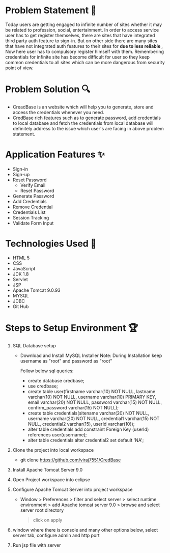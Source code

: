 
# Problem Statement 	&#x1f30b;

Today users are getting engaged to infinite number of sites whether it may be related to profession, social, entertainment.
In order to access service user has to get register themselves, there are sites that have integrated third party auth feature to sign-in.
But on other side there are many sites that have not integrated auth features to their sites for <strong> due to less reliable </strong>, Now here user has to compulsory register himself with them.
Remembering credentials for infinite site has become difficult for user so they keep common credentials to all sites which can be more dangerous from security point of view.

# Problem Solution  &#x1F50D; 
- CreadBase is an website which will help you to generate, store and access the credentials whenever you need.
- CredBase rich features such as to generate password, add credentials to local database and fetch the credentials from local database will definitely address to the issue which user's are facing in above problem statement.

# Application Features &#10024; 

- Sign-in
- Sign-up
- Reset Password
     - Verify Email
     - Reset Password
- Generate Password
- Add Credentials
- Remove Credential
- Credentials List
- Session Tracking
- Validate Form Input

# Technologies Used &#x1F680;
- HTML 5
- CSS
- JavaScript
- JDK 1.8
- Servlet
- JSP
- Apache Tomcat 9.0.93
- MYSQL
- JDBC
- Git Hub


# Steps to Setup Environment 	&#127942;

1. SQL Database setup
   - Download and Install MySQL Installer
     Note: During Installation keep username as "root" and password as "root"

      Follow below sql queries:
      - create database credbase;
      - use credbase;
      - create table user(firstname varchar(10) NOT NULL, lastname varchar(10) NOT NULL, username varchar(10) PRIMARY KEY, email varchar(20) NOT NULL, 
        password varchar(15) NOT NULL, confirm_password varchar(15) NOT NULL);
      - create table credentials(sitename varchar(20) NOT NULL, username varchar(20) NOT NULL, credential1 varchar(15) NOT NULL, credential2 varchar(15),
        userId varchar(10));
      - alter table credentials add constraint Foreign Key (userId) references user(username);
      - alter table credentials alter credential2 set default 'NA';

2. Clone the project into local workspace
     - git clone https://github.com/viraj7551/CredBase
3. Install Apache Tomcat Server 9.0

4. Open Project workspace into eclipse

5. Configure Apache Tomcat Server into project workspace
     - Window > Preferences > filter and select server > select runtime environment > add Apache tomcat server 9.0 > browse and select server root directory
       > click on apply
       
6. window where there is console and many other options below, select server tab, configure admin and http port

7. Run jsp file with server
